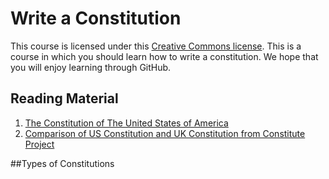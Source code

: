 # Write a Constitution
This course is licensed under this [Creative Commons license](http://creativecommons.org/licenses/by-nc-sa/4.0/legalcode).
This is a course in which you should learn how to write a constitution. We hope that you will enjoy learning through GitHub.
## Reading Material
1. [The Constitution of The United States of America](http://www.gpo.gov/fdsys/pkg/CDOC-110hdoc50/pdf/CDOC-110hdoc50.pdf)
2. [Comparison of US Constitution and UK Constitution from Constitute Project](https://www.constituteproject.org/search?lang=en&compare=United_Kingdom_2013&compare=United_States_of_America_1992)

##Types of Constitutions

